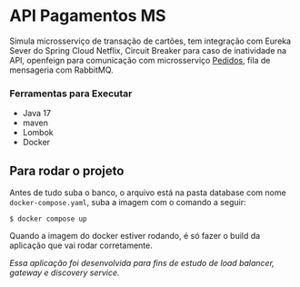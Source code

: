 #  API Pagamentos MS

Simula microsserviço de transação de cartões, tem integração com
Eureka Sever do Spring Cloud Netflix, Circuit Breaker 
para caso de inatividade na API, openfeign para comunicação com microsserviço <a href="https://github.com/Stephanie-Ingrid/pedidos-ms">Pedidos</a>, fila de mensageria com RabbitMQ.

### Ferramentas para Executar

- Java 17
- maven
- Lombok
- Docker

## Para rodar o projeto 
Antes de tudo suba o banco, o arquivo está na pasta database com nome `docker-compose.yaml`, 
suba a imagem com o comando a seguir:

    $ docker compose up

Quando a imagem do docker estiver rodando, é só fazer o build da aplicação que vai rodar corretamente.

_Essa aplicação foi desenvolvida para fins de estudo de load balancer, gateway e discovery service._

